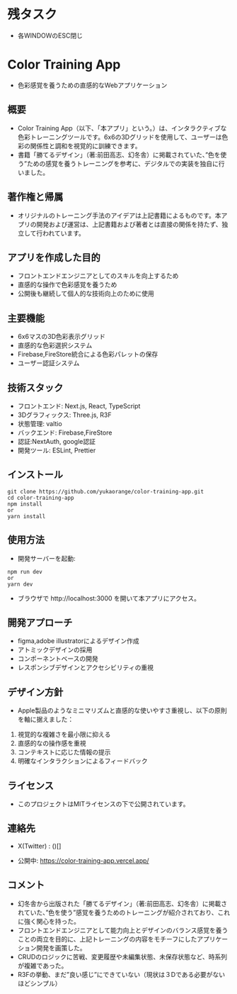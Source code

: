 # 残タスク

- 各WINDOWのESC閉じ

# Color Training App

- 色彩感覚を養うための直感的なWebアプリケーション

## 概要

- Color Training App（以下、「本アプリ」という。）は、インタラクティブな色彩トレーニングツールです。6x6の3Dグリッドを使用して、ユーザーは色彩の関係性と調和を視覚的に訓練できます。
- 書籍「勝てるデザイン」（著:前田高志、幻冬舎）に掲載されていた、”色を使う”ための感覚を養うトレーニングを参考に、デジタルでの実装を独自に行いました。

## 著作権と帰属

- オリジナルのトレーニング手法のアイデアは上記書籍によるものです。本アプリの開発および運営は、上記書籍および著者とは直接の関係を持たず、独立して行われています。

## アプリを作成した目的

- フロントエンドエンジニアとしてのスキルを向上するため
- 直感的な操作で色彩感覚を養うため
- 公開後も継続して個人的な技術向上のために使用

## 主要機能

- 6x6マスの3D色彩表示グリッド
- 直感的な色彩選択システム
- Firebase,FireStore統合による色彩パレットの保存
- ユーザー認証システム

## 技術スタック

- フロントエンド: Next.js, React, TypeScript
- 3Dグラフィックス: Three.js, R3F
- 状態管理: valtio
- バックエンド: Firebase,FireStore
- 認証:NextAuth, google認証
- 開発ツール: ESLint, Prettier

## インストール

```
git clone https://github.com/yukaorange/color-training-app.git
cd color-training-app
npm install
or
yarn install
```

## 使用方法

- 開発サーバーを起動:

```
npm run dev
or
yarn dev
```

- ブラウザで http://localhost:3000 を開いて本アプリにアクセス。

## 開発アプローチ

- figma,adobe illustratorによるデザイン作成
- アトミックデザインの採用
- コンポーネントベースの開発
- レスポンシブデザインとアクセシビリティの重視

## デザイン方針

- Apple製品のようなミニマリズムと直感的な使いやすさ重視し、以下の原則を軸に据えました：

1. 視覚的な複雑さを最小限に抑える
2. 直感的なの操作感を重視
3. コンテキストに応じた情報の提示
4. 明確なインタラクションによるフィードバック

## ライセンス

- このプロジェクトはMITライセンスの下で公開されています。

## 連絡先

- X(Twitter) : ()[]

- 公開中: https://color-training-app.vercel.app/

## コメント

- 幻冬舎から出版された「勝てるデザイン」（著:前田高志、幻冬舎）に掲載されていた、”色を使う”感覚を養うためのトレーニングが紹介されており、これに強く関心を持った。
- フロントエンドエンジニアとして能力向上とデザインのバランス感覚を養うことの両立を目的に、上記トレーニングの内容をモチーフにしたアプリケーション開発を画策した。
- CRUDのロジックに苦戦、変更履歴や未編集状態、未保存状態など、時系列が複雑であった。
- R3Fの挙動、まだ”良い感じ”にできていない（現状は３Dである必要がないほどシンプル）
